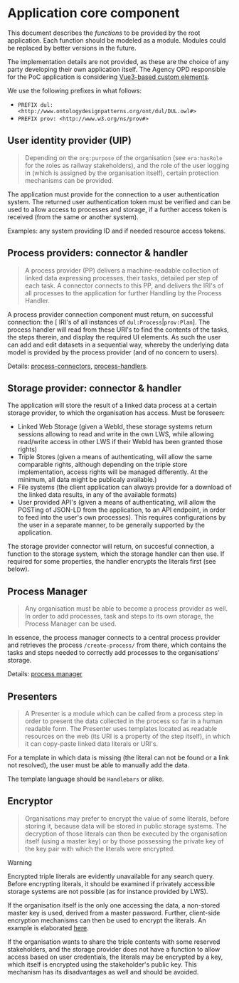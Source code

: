 # Application core component

This document describes the *functions* to be provided by the root application. Each function should be modeled as a module. Modules could be replaced by better versions in the future.  

The implementation details are not provided, as these are the choice of any party developing their own application itself. The Agency OPD responsible for the PoC application is considering [Vue3-based custom elements](https://vuejs.org/guide/extras/web-components#building-custom-elements-with-vue).

We use the following prefixes in what follows:

- `PREFIX dul: <http://www.ontologydesignpatterns.org/ont/dul/DUL.owl#>`
- `PREFIX prov: <http://www.w3.org/ns/prov#>`

## User identity provider (UIP)

> Depending on the `org:purpose` of the organisation (see `era:hasRole` for the roles as railway stakeholders), and the role of the user logging in (which is assigned by the organisation itself), certain protection mechanisms can be provided.

The application must provide for the connection to a user authentication system. The returned user authentication token must be verified and can be used to allow access to processes and storage, if a further access token is received (from the same or another system).

Examples: any system providing ID and if needed resource access tokens.

## Process providers: connector & handler

> A process provider (PP) delivers a machine-readable collection of linked data expressing processes, their tasks, detailed per step of each task. A connector connects to this PP, and delivers the IRI's of all processes to the application for further Handling by the Process Handler.

A process provider connection component must return, on successful connection: the [ IRI's of all instances of `dul:Process`|`prov:Plan`]. The process handler will read from these URI's to find the contents of the tasks, the steps therein, and display the required UI elements. As such the user can add and edit datasets in a sequential way, whereby the underlying data model is provided by the process provider (and of no concern to users).

Details: [process-connectors](./process-connector.md), [process-handlers](./process-handler.md).

## Storage provider: connector & handler

The application will store the result of a linked data process at a certain storage provider, to which the organisation has access. Must be foreseen:

- Linked Web Storage (given a WebId, these storage systems return sessions allowing to read and write in the own LWS, while allowing read/write access in other LWS if their WebId has been granted those rights)
- Triple Stores (given a means of authenticating, will allow the same comparable rights, although depending on the triple store implementation, access rights will be managed differently. At the minimum, all data might be publicaly available.)
- File systems (the client application can always provide for a download of the linked data results, in any of the available formats)
- User provided API's (given a means of authenticating, will allow the POSTing of JSON-LD from the application, to an API endpoint, in order to feed into the user's own processes). This requires configurations by the user in a separate manner, to be generally supported by the application.

The storage provider connector will return, on succesful connection, a function to the storage system, which the storage handler can then use. If required for some properties, the handler encrypts the literals first (see below).

## Process Manager

> Any organisation must be able to become a process provider as well. In order to add processes, task and steps to its own storage, the Process Manager can be used.

In essence, the process manager connects to a central process provider and retrieves the process `/create-process/` from there, which contains the tasks and steps needed to correctly add processes to the organisations' storage.

Details: [process manager](./process-manager.md)

## Presenters

> A Presenter is a module which can be called from a process step in order to present the data collected in the process so far in a human readable form. The Presenter uses templates located as readable resources on the web (its URI is a property of the step itself), in which it can copy-paste linked data literals or URI's.

For a template in which data is missing (the literal can not be found or a link not resolved), the user must be able to manually add the data.

The template language should be `Handlebars` or alike.

## Encryptor

> Organisations may prefer to encrypt the value of some literals, before storing it, because data will be stored in public storage systems. The decryption of those literals can then be executed by the organisation itself (using a master key) or by those possessing the private key of the key pair with which the literals were encrypted.

> [!WARNING]
> Encrypted triple literals are evidently unavailable for any search query. Before encrypting literals, it should be examined if privately accessible storage systems are not possible (as for instance provided by LWS).

If the organisation itself is the only one accessing the data, a non-stored master key is used, derived from a master password. Further, client-side encryption mechanisms can then be used to encrypt the literals. An example is elaborated [here](https://blog.cozy.io/en/cozy-cloud-how-to-encrypt-web-application/).

If the organisation wants to share the triple contents with some reserved stakeholders, and the storage provider does not have a function to allow access based on user credentials, the literals may be encrypted by a key, which itself is encrypted using the stakeholder's public key. This mechanism has its disadvantages as well and should be avoided.
